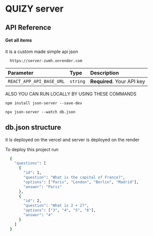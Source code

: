 
# QUIZY server





## API Reference

#### Get all items
it is a custom made simple api json
```http
  https://server-zumh.onrender.com
```

| Parameter | Type     | Description                |
| :-------- | :------- | :------------------------- |
| `REACT_APP_API_BASE_URL` | `string` | **Required**. Your API key |

ALSO YOU CAN RUN LOCALLY BY USING THESE COMMANDS

```http
npm install json-server --save-dev

npx json-server --watch db.json

```




## db.json structure
it is deployed on the vercel and server is deployed on the render

To deploy this project run

```bash
  {
    "questions": [
      {
        "id": 1,
        "question": "What is the capital of France?",
        "options": ["Paris", "London", "Berlin", "Madrid"],
        "answer": "Paris"
      },
      {
        "id": 2,
        "question": "What is 2 + 2?",
        "options": ["3", "4", "5", "6"],
        "answer": "4"
      }
    ]
  }
  
```


